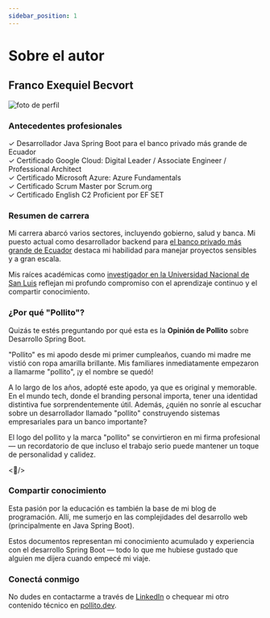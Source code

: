 ```yaml
---
sidebar_position: 1
---
```


# Sobre el autor

## Franco Exequiel Becvort

<div>
  <img src={require('@site/static/img/about/profile.png').default} alt="foto de perfil" />
</div>

### Antecedentes profesionales

✓ Desarrollador Java Spring Boot para el banco privado más grande de Ecuador  
✓ Certificado Google Cloud: Digital Leader / Associate Engineer / Professional Architect  
✓ Certificado Microsoft Azure: Azure Fundamentals  
✓ Certificado Scrum Master por Scrum.org  
✓ Certificado English C2 Proficient por EF SET

### Resumen de carrera

Mi carrera abarcó varios sectores, incluyendo gobierno, salud y banca. Mi puesto actual como desarrollador backend para [el banco privado más grande de Ecuador](https://www.pichincha.com/) destaca mi habilidad para manejar proyectos sensibles y a gran escala.

Mis raíces académicas como [investigador en la Universidad Nacional de San Luis](https://fmn.unsl.edu.ar/curso-de-ingreso-2021-agradecimiento-a-docentes-y-tutores-del-curso-comprension-de-texto/) reflejan mi profundo compromiso con el aprendizaje continuo y el compartir conocimiento.

### ¿Por qué "Pollito"?

Quizás te estés preguntando por qué esta es la **Opinión de Pollito** sobre Desarrollo Spring Boot.

"Pollito" es mi apodo desde mi primer cumpleaños, cuando mi madre me vistió con ropa amarilla brillante. Mis familiares inmediatamente empezaron a llamarme "pollito", ¡y el nombre se quedó!

A lo largo de los años, adopté este apodo, ya que es original y memorable. En el mundo tech, donde el branding personal importa, tener una identidad distintiva fue sorprendentemente útil. Además, ¿quién no sonríe al escuchar sobre un desarrollador llamado "pollito" construyendo sistemas empresariales para un banco importante?

El logo del pollito y la marca "pollito" se convirtieron en mi firma profesional — un recordatorio de que incluso el trabajo serio puede mantener un toque de personalidad y calidez.

&lt;🐤/&gt;

### Compartir conocimiento

Esta pasión por la educación es también la base de mi blog de programación. Allí, me sumerjo en las complejidades del desarrollo web (principalmente en Java Spring Boot).

Estos documentos representan mi conocimiento acumulado y experiencia con el desarrollo Spring Boot — todo lo que me hubiese gustado que alguien me dijera cuando empecé mi viaje.

### Conectá conmigo

No dudes en contactarme a través de [LinkedIn](https://www.linkedin.com/in/franco-becvort/) o chequear mi otro contenido técnico en [pollito.dev](https://pollito.dev/).